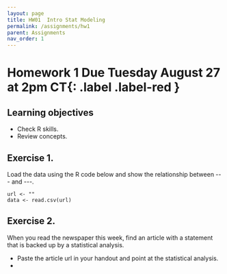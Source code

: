 ```yaml
---
layout: page
title: HW01  Intro Stat Modeling
permalink: /assignments/hw1
parent: Assignments
nav_order: 1
---
```


# Homework 1 **Due Tuesday August 27 at 2pm CT**{: .label .label-red }

## Learning objectives  
- Check R skills. 
- Review concepts. 

## Exercise 1. 

Load the data using the R code below and show the relationship between --- and ---.  

```
url <- ""
data <- read.csv(url)
```

## Exercise 2. 
When you read the newspaper this week, find an article with a statement that is backed up by a statistical analysis. 
- Paste the article url in your handout and point at the statistical analysis.
- 

